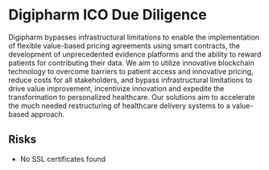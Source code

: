 # Digipharm ICO Due Diligence
Digipharm bypasses infrastructural limitations to enable the implementation of flexible value-based pricing agreements using smart contracts, the development of unprecedented evidence platforms and the ability to reward patients for contributing their data. We aim to utilize innovative blockchain technology to overcome barriers to patient access and innovative pricing, reduce costs for all stakeholders, and bypass infrastructural limitations to drive value improvement, incentivize innovation and expedite the transformation to personalized healthcare. Our solutions aim to accelerate the much needed restructuring of healthcare delivery systems to a value-based approach.
## Risks
* No SSL certificates found

